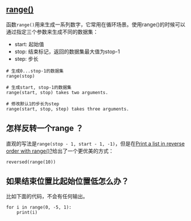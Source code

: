 ## [range()](https://www.geeksforgeeks.org/python-range-function/)

函数`range()`用来生成一系列数字，它常用在循环场景。使用range()的时候可以通过指定三个参数来生成不同的数据集：

- start: 起始值
- stop: 结束标记，返回的数据集最大值为stop-1
- step: 步长

```
# 生成0...stop-1的数据集
range(stop)

# 生成start, stop-1的数据集
range(start, stop) takes two arguments.

# 修改默认1的步长为step
range(start, stop, step) takes three arguments.
```

## 怎样反转一个range ？

直观的写法是`range(stop - 1, start - 1, -1)`，但是在[Print a list in reverse order with range()?](https://stackoverflow.com/questions/7286365/print-a-list-in-reverse-order-with-range)给出了一个更优美的方式：

```
reversed(range(10))
```

## 如果结束位置比起始位置低怎么办？

比如下面的代码，不会有任何输出。

```
for i in range(0, -5, 1):
    print(i)
```
